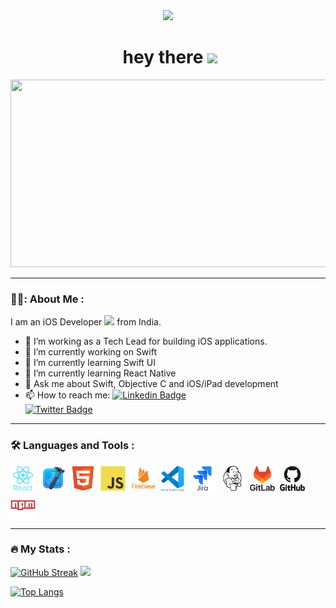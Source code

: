 
<div id="header" align="center">
  <img src="https://media.giphy.com/media/M9gbBd9nbDrOTu1Mqx/giphy.gif" width="100"/>
</div>

<h1 align="center">
  <img src="https://komarev.com/ghpvc/?username=gurjnderSingh&style=flat-square&color=blue" alt=""/>
  hey there
  <img src="https://media.giphy.com/media/hvRJCLFzcasrR4ia7z/giphy.gif" width="30px"/>
</h1>
<div align="center">
  <img src="https://media.giphy.com/media/bAQH7WXKqtIBrPs7sR/giphy.gif" width="600" height="300"/>
</div>

---

### 👨‍💻: About Me :
 I am an iOS Developer <img src="https://media.giphy.com/media/WUlplcMpOCEmTGBtBW/giphy.gif" height="30"> from India.

- :telescope: I’m working as a Tech Lead for building iOS applications.
- 🔭 I’m currently working on Swift
- 🌱 I’m currently learning Swift UI
- 🌱 I’m currently learning React Native
- 💬 Ask me about Swift, Objective C and iOS/iPad development
- :mailbox: How to reach me: [![Linkedin Badge](https://img.shields.io/badge/-GurjinderSingh-blue?style=flat&logo=Linkedin&logoColor=white)](https://www.linkedin.com/in/gurjinder-singh-094424251) <div id="badges">
  <a href="https://twitter.com/Gurjinderssingh">
    <img src="https://img.shields.io/badge/Twitter-blue?style=for-the-badge&logo=twitter&logoColor=white" alt="Twitter Badge"/>
  </a>
</div>

---

### :hammer_and_wrench: Languages and Tools :
<div>

  <img src="https://github.com/devicons/devicon/blob/master/icons/react/react-original-wordmark.svg" title="React" alt="React" width="40" height="40"/>&nbsp;
  <img src="https://github.com/devicons/devicon/blob/master/icons/xcode/xcode-original.svg" title="Spring" alt="Xcode" width="40" height="40"/>&nbsp;
  <img src="https://github.com/devicons/devicon/blob/master/icons/html5/html5-original.svg" title="HTML5" alt="HTML" width="40" height="40"/>&nbsp;
  <img src="https://github.com/devicons/devicon/blob/master/icons/javascript/javascript-original.svg" title="JavaScript" alt="JavaScript" width="40" height="40"/>&nbsp;
  <img src="https://github.com/devicons/devicon/blob/master/icons/firebase/firebase-plain-wordmark.svg" title="Firebase" alt="Firebase" width="40" height="40"/>&nbsp;
      <img src="https://github.com/devicons/devicon/blob/master/icons/vscode/vscode-original-wordmark.svg" title="Spring" alt="Xcode" width="40" height="40"/>&nbsp;
    <img src="https://github.com/devicons/devicon/blob/master/icons/jira/jira-original-wordmark.svg" title="Spring" alt="Xcode" width="40" height="40"/>&nbsp;
    <img src="https://github.com/devicons/devicon/blob/master/icons/jenkins/jenkins-line.svg" title="Spring" alt="Xcode" width="40" height="40"/>&nbsp;
    <img src="https://github.com/devicons/devicon/blob/master/icons/gitlab/gitlab-original-wordmark.svg" title="Spring" alt="Xcode" width="40" height="40"/>&nbsp;
    <img src="https://github.com/devicons/devicon/blob/master/icons/github/github-original-wordmark.svg" title="Spring" alt="Xcode" width="40" height="40"/>&nbsp;
      <img src="https://github.com/devicons/devicon/blob/master/icons/npm/npm-original-wordmark.svg" title="Spring" alt="Xcode" width="40" height="40"/>&nbsp;
</div>

---
### :fire: My Stats :
[![GitHub Streak](http://github-readme-streak-stats.herokuapp.com?user=gurjnderSingh&theme=radical&date_format=M%20j%5B%2C%20Y%5D&mode=weekly)](https://git.io/streak-stats)   <img src="https://github-readme-stats.vercel.app/api?username=gurjnderSingh&show_icons=true&theme=dark">

[![Top Langs](https://github-readme-stats.vercel.app/api/top-langs/?username=gurjnderSingh&layout=compact&theme=vision-friendly-dark)](https://github.com/gurjnderSingh/github-readme-stats)




